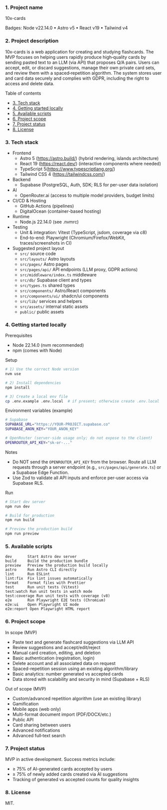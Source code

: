 ### 1. Project name

10x-cards

Badges: Node v22.14.0 • Astro v5 • React v19 • Tailwind v4

### 2. Project description

10x-cards is a web application for creating and studying flashcards. The MVP focuses on helping users rapidly produce high‑quality cards by sending pasted text to an LLM (via API) that proposes Q/A pairs. Users can accept, edit, or discard suggestions, manage their own private card sets, and review them with a spaced‑repetition algorithm. The system stores user and card data securely and complies with GDPR, including the right to access and delete data.

Table of contents

- [3. Tech stack](#3-tech-stack)
- [4. Getting started locally](#4-getting-started-locally)
- [5. Available scripts](#5-available-scripts)
- [6. Project scope](#6-project-scope)
- [7. Project status](#7-project-status)
- [8. License](#8-license)

### 3. Tech stack

- Frontend
  - Astro 5 (https://astro.build/) (hybrid rendering, islands architecture)
  - React 19 (https://react.dev/) (interactive components where needed)
  - TypeScript 5(https://www.typescriptlang.org/)
  - Tailwind CSS 4 (https://tailwindcss.com/)
- Backend
  - Supabase (PostgreSQL, Auth, SDK; RLS for per-user data isolation)
- AI
  - OpenRouter.ai (access to multiple model providers, budget limits)
- CI/CD & Hosting
  - GitHub Actions (pipelines)
  - DigitalOcean (container-based hosting)
- Runtime
  - Node.js 22.14.0 (see .nvmrc)
- Testing
  - Unit & integration: Vitest (TypeScript, jsdom, coverage via c8)
  - End-to-end: Playwright (Chromium/Firefox/WebKit, traces/screenshots in CI)
- Suggested project layout
  - `src/` source code
  - `src/layouts/` Astro layouts
  - `src/pages/` Astro pages
  - `src/pages/api/` API endpoints (LLM proxy, GDPR actions)
  - `src/middleware/index.ts` middleware
  - `src/db/` Supabase client and types
  - `src/types.ts` shared types
  - `src/components/` Astro/React components
  - `src/components/ui/` shadcn/ui components
  - `src/lib/` services and helpers
  - `src/assets/` internal static assets
  - `public/` public assets

### 4. Getting started locally

Prerequisites

- Node 22.14.0 (nvm recommended)
- npm (comes with Node)

Setup

```bash
# 1) Use the correct Node version
nvm use

# 2) Install dependencies
npm install

# 3) Create a local env file
cp .env.example .env.local  # if present; otherwise create .env.local
```

Environment variables (example)

```bash
# Supabase
SUPABASE_URL="https://YOUR-PROJECT.supabase.co"
SUPABASE_ANON_KEY="YOUR_ANON_KEY"

# OpenRouter (server-side usage only; do not expose to the client)
OPENROUTER_API_KEY="sk-or-..."
```

Notes

- Do NOT send the `OPENROUTER_API_KEY` from the browser. Route all LLM requests through a server endpoint (e.g., `src/pages/api/generate.ts`) or a Supabase Edge Function.
- Use Zod to validate all API inputs and enforce per-user access via Supabase RLS.

Run

```bash
# Start dev server
npm run dev

# Build for production
npm run build

# Preview the production build
npm run preview
```

### 5. Available scripts

```text
dev       Start Astro dev server
build     Build the production bundle
preview   Preview the production build locally
astro     Run Astro CLI directly
lint      Run ESLint
lint:fix  Fix lint issues automatically
format    Format files with Prettier
test      Run unit tests (Vitest)
test:watch Run unit tests in watch mode
test:coverage Run unit tests with coverage (v8)
e2e       Run Playwright E2E tests (Chromium)
e2e:ui    Open Playwright UI mode
e2e:report Open Playwright HTML report
```

### 6. Project scope

In scope (MVP)

- Paste text and generate flashcard suggestions via LLM API
- Review suggestions and accept/edit/reject
- Manual card creation, editing, and deletion
- Basic authentication (registration, login)
- Delete account and all associated data on request
- Spaced-repetition session using an existing algorithm/library
- Basic analytics: number generated vs accepted cards
- Data stored with scalability and security in mind (Supabase + RLS)

Out of scope (MVP)

- Custom/advanced repetition algorithm (use an existing library)
- Gamification
- Mobile apps (web only)
- Multi-format document import (PDF/DOCX/etc.)
- Public API
- Card sharing between users
- Advanced notifications
- Advanced full‑text search

### 7. Project status

MVP in active development. Success metrics include:

- ≥ 75% of AI-generated cards accepted by users
- ≥ 75% of newly added cards created via AI suggestions
- Tracking of generated vs accepted counts for quality insights

### 8. License

MIT.
